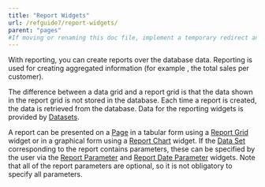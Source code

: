 ```yaml
---
title: "Report Widgets"
url: /refguide7/report-widgets/
parent: "pages"
#If moving or renaming this doc file, implement a temporary redirect and let the respective team know they should update the URL in the product. See Mapping to Products for more details.
---
```


With reporting, you can create reports over the database data. Reporting is used for creating aggregated information (for example , the total sales per customer).

The difference between a data grid and a report grid is that the data shown in the report grid is not stored in the database. Each time a report is created, the data is retrieved from the database. Data for the reporting widgets is provided by [Datasets](data-sets).

A report can be presented on a [Page](page) in a tabular form using a [Report Grid](report-grid) widget or in a graphical form using a [Report Chart](report-chart) widget. If the [Data Set](data-sets) corresponding to the report contains parameters, these can be specified by the user via the [Report Parameter](report-parameter) and [Report Date Parameter](report-date-parameter) widgets. Note that all of the report parameters are optional, so it is not obligatory to specify all parameters.
